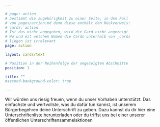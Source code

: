 ```yaml
---

# page: action
# bestimmt die zugehörigkeit zu einer Seite, in dem Fall
# von pages/action.md denn diese enthält den Rückverweis:
# cards: action
# Ist das nicht angegeben, wird die Card nicht angezeigt
# Wo und mit welchem Namen die Cards unterhalb von _cards
# liegen ist irrelevant
page: action

layout: cards/text

# Position in der Reihenfolge der angezeigten Abschnitte
position: 1

title: ""
#second-background-color: true

---
```


Wir würden uns riesig freuen, wenn du unser Vorhaben unterstützt. Das einfachste und wertvollste, was du dafür tun kannst, ist unserem Bürgerbegehren deine Unterschrift zu geben. Dazu kannst du dir hier eine Unterschriftenliste herunterladen oder du triffst uns bei einer unserer öffentlichen Unterschriftensammelaktionen
